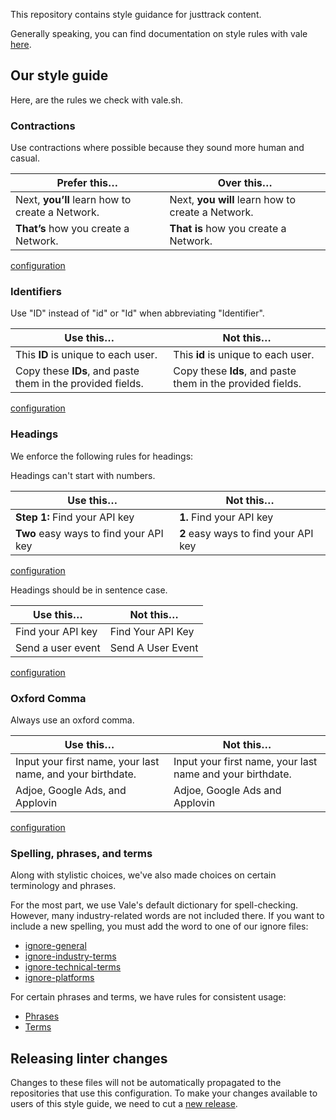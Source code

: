 This repository contains style guidance for justtrack content.

Generally speaking, you can find documentation on style rules with vale [here](https://vale.sh/docs/topics/styles/).

## Our style guide

Here, are the rules we check with vale.sh.

### Contractions

Use contractions where possible because they sound more human and casual.

| Prefer this…                                    | Over this…                                        |
| ----------------------------------------------- | ------------------------------------------------- |
| Next, **you’ll** learn how to create a Network. | Next, **you will** learn how to create a Network. |
| **That’s** how you create a Network.            | **That is** how you create a Network.             |

[configuration](Justtrack/Contractions.yml)

### Identifiers

Use "ID" instead of "id" or "Id" when abbreviating "Identifier".

| Use this…                                                  | Not this…                                                  |
| ---------------------------------------------------------- | ---------------------------------------------------------- |
| This **ID** is unique to each user.                        | This **id** is unique to each user.                        |
| Copy these **IDs**, and paste them in the provided fields. | Copy these **Ids**, and paste them in the provided fields. |

[configuration](Justtrack/Identifier.yml)

### Headings

We enforce the following rules for headings:

Headings can't start with numbers.

| Use this…                              | Not this…                            |
| -------------------------------------- | ------------------------------------ |
| **Step 1:** Find your API key          | **1.** Find your API key             |
| **Two** easy ways to find your API key | **2** easy ways to find your API key |

[configuration](Justtrack/NumberedTitle.yml)

Headings should be in sentence case.

| Use this…         | Not this…         |
| ----------------- | ----------------- |
| Find your API key | Find Your API Key |
| Send a user event | Send A User Event |

[configuration](Justtrack/SentenceCase.yml)

### Oxford Comma

Always use an oxford comma.

| Use this…                                                  | Not this…                                                 |
| ---------------------------------------------------------- | --------------------------------------------------------- |
| Input your first name, your last name, and your birthdate. | Input your first name, your last name and your birthdate. |
| Adjoe, Google Ads, and Applovin                            | Adjoe, Google Ads and Applovin                            |

[configuration](Justtrack/OxfordComma.yml)

### Spelling, phrases, and terms

Along with stylistic choices, we've also made choices on certain terminology and phrases.

For the most part, we use Vale's default dictionary for spell-checking. However, many industry-related words are not included there. If you want to include a new spelling, you must add the word to one of our ignore files:

- [ignore-general](Justtrack/ignore-general.txt)
- [ignore-industry-terms](Justtrack/ignore-industry-terms.txt)
- [ignore-technical-terms](Justtrack/ignore-technical-terms.txt)
- [ignore-platforms](Justtrack/ignore-platforms.txt)

For certain phrases and terms, we have rules for consistent usage:

- [Phrases](Justtrack/Phrases.yml)
- [Terms](Justtrack/Terms.yml)

## Releasing linter changes

Changes to these files will not be automatically propagated to the repositories that use this configuration. To make your changes available to users of this style guide, we need to cut a [new release](https://github.com/justtrackio/content-style-guide/releases).
